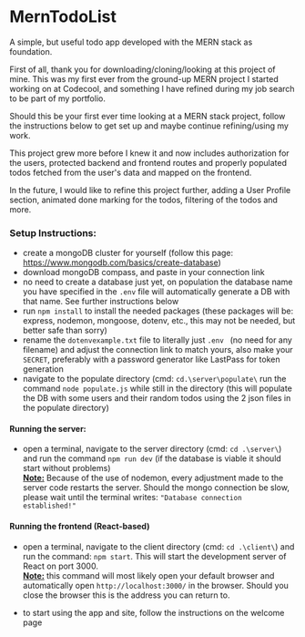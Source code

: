 # MernTodoList

A simple, but useful todo app developed with the MERN stack as foundation.

First of all, thank you for downloading/cloning/looking at this project of mine. This was my first ever from the
ground-up MERN project I started working on at Codecool, and something I have refined during my job search to be part of
my portfolio.

Should this be your first ever time looking at a MERN stack project, follow the instructions below to get set up and
maybe continue refining/using my work.

This project grew more before I knew it and now includes authorization for the users, protected backend and frontend
routes and properly populated todos fetched from the user's data and mapped on the frontend.

In the future, I would like to refine this project further, adding a User Profile section, animated done marking for the
todos, filtering of the todos and more.

### Setup Instructions:

- create a mongoDB cluster for yourself (follow this page: https://www.mongodb.com/basics/create-database)
- download mongoDB compass, and paste in your connection link
- no need to create a database just yet, on population the database name you have specified in the `.env` file will
  automatically generate a DB with that name. See further instructions below
- run ` npm install ` to install the needed packages (these packages will be: express, nodemon, mongoose, dotenv, etc.,
  this may not be needed, but better safe than sorry)
- rename the `dotenvexample.txt` file to literally just `.env ` (no need for any filename) and adjust the connection link
  to match yours, also make your `SECRET`, preferably with a password generator like LastPass
  for token generation
- navigate to the populate directory (cmd: `cd.\server\populate\` run the command `node populate.js` while still in the
  directory (this will populate the DB with some users and
  their random todos using the 2 json files in the populate directory)

#### Running the server:

- open a terminal, navigate to the server directory (cmd: `cd .\server\`) and run the command ` npm run dev ` (if the
  database is viable it should start without problems)<br>
  <b><u>Note:</u></b> Because of the use of nodemon, every adjustment made to the server code restarts the server.
  Should the mongo connection be slow, please wait until the terminal writes: ` "Database connection established!" `

#### Running the frontend (React-based)

- open a terminal, navigate to the client directory (cmd: `cd .\client\`) and run the command: `npm start`. This will
  start the development server of React on port 3000. <br>
  <b><u>Note:</u></b> this command will most likely open your default browser and automatically
  open `http://localhost:3000/` in the browser. Should you close the browser this is the address you can return to.

- to start using the app and site, follow the instructions on the welcome page
